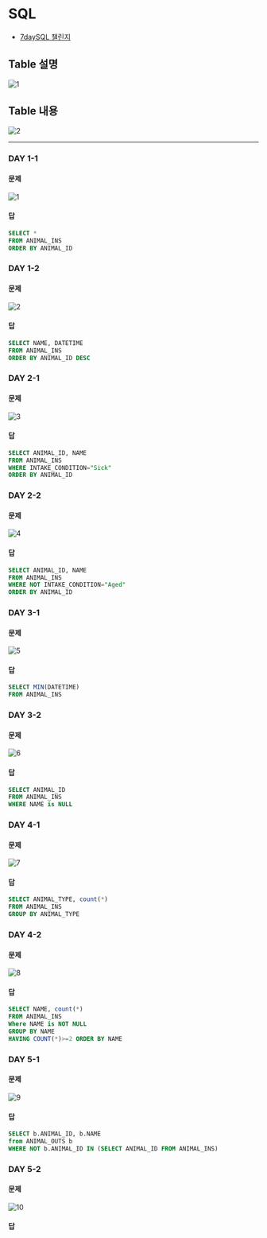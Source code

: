# SQL

- <a href="https://github.com/ydj515/Algorithm_study/blob/master/Java/src/num15953/Main.java">7daySQL 챌린지</a>

## Table 설명
![1](https://user-images.githubusercontent.com/32935365/64315607-7cd45600-cfed-11e9-83ee-f78d1c0c8aba.PNG)

## Table 내용
![2](https://user-images.githubusercontent.com/32935365/64315628-8a89db80-cfed-11e9-920f-5ba5c08808aa.PNG)

<hr>

### DAY 1-1

#### 문제
![1](https://user-images.githubusercontent.com/32935365/64316314-6b8c4900-cfef-11e9-969b-e17d1c35db4e.PNG)
#### 답
```SQL
SELECT *
FROM ANIMAL_INS
ORDER BY ANIMAL_ID
```

### DAY 1-2

#### 문제
![2](https://user-images.githubusercontent.com/32935365/64316484-ed7c7200-cfef-11e9-8010-bfd69b168847.PNG)
#### 답
```SQL
SELECT NAME, DATETIME
FROM ANIMAL_INS
ORDER BY ANIMAL_ID DESC
```

### DAY 2-1

#### 문제
![3](https://user-images.githubusercontent.com/32935365/64316615-4c41eb80-cff0-11e9-9d88-e37f46aa4948.PNG)
#### 답
```SQL
SELECT ANIMAL_ID, NAME
FROM ANIMAL_INS
WHERE INTAKE_CONDITION="Sick"
ORDER BY ANIMAL_ID
```

### DAY 2-2

#### 문제
![4](https://user-images.githubusercontent.com/32935365/64316630-5663ea00-cff0-11e9-88e7-a778723c90db.PNG)
#### 답
```SQL
SELECT ANIMAL_ID, NAME
FROM ANIMAL_INS
WHERE NOT INTAKE_CONDITION="Aged"
ORDER BY ANIMAL_ID
```

### DAY 3-1

#### 문제
![5](https://user-images.githubusercontent.com/32935365/64316774-cbcfba80-cff0-11e9-8881-d5d2b82fea73.PNG)
#### 답
```SQL
SELECT MIN(DATETIME)
FROM ANIMAL_INS
```

### DAY 3-2

#### 문제
![6](https://user-images.githubusercontent.com/32935365/64316782-d2f6c880-cff0-11e9-9d41-8ed4353e89a8.PNG)
#### 답
```SQL
SELECT ANIMAL_ID
FROM ANIMAL_INS
WHERE NAME is NULL
```

### DAY 4-1

#### 문제
![7](https://user-images.githubusercontent.com/32935365/64316914-2701ad00-cff1-11e9-9039-bebb2772e464.PNG)
#### 답
```SQL
SELECT ANIMAL_TYPE, count(*)
FROM ANIMAL_INS
GROUP BY ANIMAL_TYPE
```

### DAY 4-2

#### 문제
![8](https://user-images.githubusercontent.com/32935365/64316921-3123ab80-cff1-11e9-9653-ab9d155c9213.PNG)
#### 답
```SQL
SELECT NAME, count(*)
FROM ANIMAL_INS
Where NAME is NOT NULL
GROUP BY NAME
HAVING COUNT(*)>=2 ORDER BY NAME
```

### DAY 5-1

#### 문제
![9](https://user-images.githubusercontent.com/32935365/64366382-108b3e00-d051-11e9-82fa-ad8c7d3fb8c0.PNG)
#### 답
```SQL
SELECT b.ANIMAL_ID, b.NAME
from ANIMAL_OUTS b
WHERE NOT b.ANIMAL_ID IN (SELECT ANIMAL_ID FROM ANIMAL_INS)
```

### DAY 5-2

#### 문제
![10](https://user-images.githubusercontent.com/32935365/64366401-1a14a600-d051-11e9-80bc-b7a8f5b80874.PNG)
#### 답
```SQL

```
